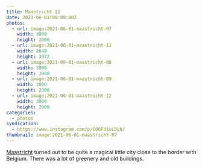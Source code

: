 ```yaml
---
title: Maastricht II
date: 2021-06-01T00:00:00Z
photos:
  - url: image:2021-06-01-maastricht-07
    width: 3000
    height: 2000
  - url: image:2021-06-01-maastricht-11
    width: 2648
    height: 3972
  - url: image:2021-06-01-maastricht-08
    width: 3000
    height: 2000
  - url: image:2021-06-01-maastricht-09
    width: 3000
    height: 2000
  - url: image:2021-06-01-maastricht-12
    width: 3000
    height: 2000
categories:
  - photos
syndication:
  - https://www.instagram.com/p/CO6P31uLDLN/
thumbnail: image:2021-06-01-maastricht-07
---
```


[Maastricht](/2021/05/31/maastricht-i) turned out to be quite a magical little city close to the border with Belgium. There was a lot of greenery and old buildings.

<style>
.fg-2021-06-01-maastricht-ii {
  grid-template-columns: repeat(10, 1fr);
  grid-template-areas:
    "a a a a a a a a a a"
    "b b b c c c c c c c"
    "d d d d d e e e e e";
}

.fg-2021-06-01-maastricht-ii > *:nth-child(1) { grid-area: a; }
.fg-2021-06-01-maastricht-ii > *:nth-child(2) { grid-area: b; }
.fg-2021-06-01-maastricht-ii > *:nth-child(3) { grid-area: c; }
.fg-2021-06-01-maastricht-ii > *:nth-child(4) { grid-area: d; }
.fg-2021-06-01-maastricht-ii > *:nth-child(5) { grid-area: e; }
</style>

